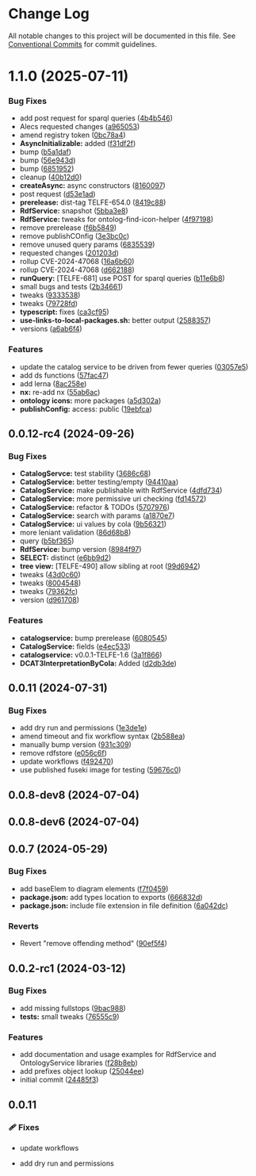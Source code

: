 # Change Log

All notable changes to this project will be documented in this file.
See [Conventional Commits](https://conventionalcommits.org) for commit guidelines.

# 1.1.0 (2025-07-11)


### Bug Fixes

* add post request for sparql queries ([4b4b546](https://github.com/telicent-oss/rdf-libraries/commit/4b4b546b136309e208b1cba99633ea0e54e2dd9d))
* Alecs requested changes ([a965053](https://github.com/telicent-oss/rdf-libraries/commit/a965053710910f077b6f22b66c005e7152506ba9))
* amend registry token ([0bc78a4](https://github.com/telicent-oss/rdf-libraries/commit/0bc78a4bf0dbdc20367ac402ed8445064b1e415a))
* **AsyncInitializable:** added ([f31df2f](https://github.com/telicent-oss/rdf-libraries/commit/f31df2f1e72dd189e0599e9d0d4af840c8dd1ac5))
* bump ([b5a1daf](https://github.com/telicent-oss/rdf-libraries/commit/b5a1daf46e8386373f3f80307a5aa1ca2100c2f3))
* bump ([56e943d](https://github.com/telicent-oss/rdf-libraries/commit/56e943d2f611a4254f113cea24a9a5028d7d3398))
* bump ([6851952](https://github.com/telicent-oss/rdf-libraries/commit/6851952d6f2d739e1f254b6cbbc406275638af3e))
* cleanup ([40b12d0](https://github.com/telicent-oss/rdf-libraries/commit/40b12d07ba897325996ad362ea3d2644f8b45484))
* **createAsync:** async constructors ([8160097](https://github.com/telicent-oss/rdf-libraries/commit/81600970fae3fb59f7c9924ea655cfe24626c39d))
* post request ([d53e1ad](https://github.com/telicent-oss/rdf-libraries/commit/d53e1add916bc5297b4a5017d45b59081330af50))
* **prerelease:** dist-tag TELFE-654.0 ([8419c88](https://github.com/telicent-oss/rdf-libraries/commit/8419c882d893039634ebea7121cf46d36df2b18f))
* **RdfService:** snapshot ([5bba3e8](https://github.com/telicent-oss/rdf-libraries/commit/5bba3e81bc9195773b0bf41724beab0079c05b17))
* **RdfService:** tweaks for ontolog-find-icon-helper ([4f97198](https://github.com/telicent-oss/rdf-libraries/commit/4f97198c25728af997eb895d3feee06934b1f7e7))
* remove prerelease ([f6b5849](https://github.com/telicent-oss/rdf-libraries/commit/f6b5849a300b8612fd8738cfc880380afc11b519))
* remove publishCOnfig ([3e3bc0c](https://github.com/telicent-oss/rdf-libraries/commit/3e3bc0cad63b696039b9eedab6bc189fd1874003))
* remove unused query params ([6835539](https://github.com/telicent-oss/rdf-libraries/commit/683553955119312912ff10f6b427255743c670c8))
* requested changes ([201203d](https://github.com/telicent-oss/rdf-libraries/commit/201203d9c2e7d56267e79b18bc13301acddddece))
* rollup CVE-2024-47068 ([16a6b60](https://github.com/telicent-oss/rdf-libraries/commit/16a6b602b7423742669c188a10febf9a068c48c7))
* rollup CVE-2024-47068 ([d662188](https://github.com/telicent-oss/rdf-libraries/commit/d662188c9542d60adee1e3babccfc7f8cee57168))
* **runQuery:** [TELFE-681] use POST for sparql queries ([b11e6b8](https://github.com/telicent-oss/rdf-libraries/commit/b11e6b89aeed65449b27faa971576056f9f37a5b))
* small bugs and tests ([2b34661](https://github.com/telicent-oss/rdf-libraries/commit/2b346615f1d190c0325abb24956bcfac59fb600e))
* tweaks ([9333538](https://github.com/telicent-oss/rdf-libraries/commit/93335383565045120cf49680ff05f07bee110dec))
* tweaks ([79728fd](https://github.com/telicent-oss/rdf-libraries/commit/79728fd1ca96bf8e9965da9f16ff288a942a26e2))
* **typescript:** fixes ([ca3cf95](https://github.com/telicent-oss/rdf-libraries/commit/ca3cf9509dcc13d8e4e2bffa8bef9cf7811bda97))
* **use-links-to-local-packages.sh:** better output ([2588357](https://github.com/telicent-oss/rdf-libraries/commit/258835775c86fa431296c975ca06202045678f44))
* versions ([a6ab6f4](https://github.com/telicent-oss/rdf-libraries/commit/a6ab6f4378ce45d56481855c46d4e89893486a4d))


### Features

*  update the catalog service to be driven from fewer queries ([03057e5](https://github.com/telicent-oss/rdf-libraries/commit/03057e50d5f4425d85956bb207ba3e4bd8bd72f8))
* add ds functions ([57fac47](https://github.com/telicent-oss/rdf-libraries/commit/57fac47363923795bf41d725207cafbadc1c4d11))
* add lerna ([8ac258e](https://github.com/telicent-oss/rdf-libraries/commit/8ac258e803833c044314d10a9369dd01ffe47fe7))
* **nx:** re-add nx ([55ab6ac](https://github.com/telicent-oss/rdf-libraries/commit/55ab6ac50d1f108cafe459c6a2860fdbfdb4732f))
* **ontology icons:** more packages ([a5d302a](https://github.com/telicent-oss/rdf-libraries/commit/a5d302ab358dcb4192de5fed1ecb20d4bef62fd0))
* **publishConfig:** access: public ([19ebfca](https://github.com/telicent-oss/rdf-libraries/commit/19ebfcae33b3e1936cc23fb498852603f13f9d5d))



## 0.0.12-rc4 (2024-09-26)


### Bug Fixes

* **CatalogServce:** test stability ([3686c68](https://github.com/telicent-oss/rdf-libraries/commit/3686c68f6a3d3d10d2ae1aed5a4ae1c1fcccd6df))
* **CatalogService:** better testing/empty ([94410aa](https://github.com/telicent-oss/rdf-libraries/commit/94410aa8c84ea68e3f546297cad24fb5a7aa86c8))
* **CatalogService:** make publishable with RdfService ([4dfd734](https://github.com/telicent-oss/rdf-libraries/commit/4dfd734365186c0c1bb9c45dc39a88c1c15d1f37))
* **CatalogService:** more permissive uri checking ([fd14572](https://github.com/telicent-oss/rdf-libraries/commit/fd1457241457ac17cace853c950a3fd807bbd2ec))
* **CatalogService:** refactor & TODOs ([5707976](https://github.com/telicent-oss/rdf-libraries/commit/5707976113febff3293a2d66f3b4d939936d3017))
* **CatalogService:** search with params ([a1870e7](https://github.com/telicent-oss/rdf-libraries/commit/a1870e77ad845e4f7cadcb4dcb7b2a6fff0002ad))
* **CatalogService:** ui values by cola ([9b56321](https://github.com/telicent-oss/rdf-libraries/commit/9b56321c880885e73934ff26e4d7b453f4f4ac10))
* more leniant validation ([86d68b8](https://github.com/telicent-oss/rdf-libraries/commit/86d68b8d21842b245e14394fe4ac70900d8f9e00))
* query ([b5bf365](https://github.com/telicent-oss/rdf-libraries/commit/b5bf3652ef5544edabe6cb5e493a26e42557ed05))
* **RdfService:** bump version ([8984f97](https://github.com/telicent-oss/rdf-libraries/commit/8984f97c0a5164adeee8269ae62c51147f6394c1))
* **SELECT:** distinct ([e6bb9d2](https://github.com/telicent-oss/rdf-libraries/commit/e6bb9d2673ddd22e4e0642d185692751f8a10c64))
* **tree view:** [TELFE-490] allow sibling at root ([99d6942](https://github.com/telicent-oss/rdf-libraries/commit/99d69423b53153e8920f5bab678641270aeb6dc6))
* tweaks ([43d0c60](https://github.com/telicent-oss/rdf-libraries/commit/43d0c60aaceff0d49fc507c2c69155914c6f7f90))
* tweaks ([8004548](https://github.com/telicent-oss/rdf-libraries/commit/80045481780452f47d783e407975983244c80b13))
* tweaks ([79362fc](https://github.com/telicent-oss/rdf-libraries/commit/79362fc614b87d1a29f13cdd69bd20eb596475f5))
* version ([d961708](https://github.com/telicent-oss/rdf-libraries/commit/d961708534640b2bbd0b492490107aec7260edfe))


### Features

* **catalogservice:** bump prerelease ([6080545](https://github.com/telicent-oss/rdf-libraries/commit/6080545e8e4cd6372b4ab19387a1e0815e3502f5))
* **CatalogService:** fields ([e4ec533](https://github.com/telicent-oss/rdf-libraries/commit/e4ec5336dcb97499afb45b3387d066d15a235ecb))
* **catalogservice:** v0.0.1-TELFE-1.6 ([3a1f866](https://github.com/telicent-oss/rdf-libraries/commit/3a1f8668c4f1ae9cb015076d6e964f0e6ca8f061))
* **DCAT3InterpretationByCola:** Added ([d2db3de](https://github.com/telicent-oss/rdf-libraries/commit/d2db3dea3e08c4c5cfb8e9d3cdc4bf00095e0c1c))



## 0.0.11 (2024-07-31)


### Bug Fixes

* add dry run and permissions ([1e3de1e](https://github.com/telicent-oss/rdf-libraries/commit/1e3de1eb7b9613611d9fd8fd5a8f7c85d641afd3))
* amend timeout and fix workflow syntax ([2b588ea](https://github.com/telicent-oss/rdf-libraries/commit/2b588ea11c3e202cf090fe07465e5b199e6a7ff8))
* manually bump version ([931c309](https://github.com/telicent-oss/rdf-libraries/commit/931c309b65bbcb8c911ba809359336c64985ba51))
* remove rdfstore ([e056c6f](https://github.com/telicent-oss/rdf-libraries/commit/e056c6f6ff6d7fb147df4a4c4388d564a98d4711))
* update workflows ([f492470](https://github.com/telicent-oss/rdf-libraries/commit/f49247076a414c4d4dc7aeedb110948f24b4b20a))
* use published fuseki image for testing ([59676c0](https://github.com/telicent-oss/rdf-libraries/commit/59676c08c8be904e1a27370c5a7ee41a7471535e))



## 0.0.8-dev8 (2024-07-04)



## 0.0.8-dev6 (2024-07-04)



## 0.0.7 (2024-05-29)


### Bug Fixes

* add baseElem to diagram elements ([f7f0459](https://github.com/telicent-oss/rdf-libraries/commit/f7f0459257a83ba232c1feb539fb2d2fbb15774e))
* **package.json:** add types location to exports ([666832d](https://github.com/telicent-oss/rdf-libraries/commit/666832de123f029e22def069dcc8777dc383b8ba))
* **package.json:** include file extension in file definition ([6a042dc](https://github.com/telicent-oss/rdf-libraries/commit/6a042dc80c28b422152b49cbda2a71241748fdfd))


### Reverts

* Revert "remove offending method" ([90ef5f4](https://github.com/telicent-oss/rdf-libraries/commit/90ef5f4a1fb1f9d0ebfac93f8e10a39fc51bee06))



## 0.0.2-rc1 (2024-03-12)


### Bug Fixes

* add missing fullstops ([9bac988](https://github.com/telicent-oss/rdf-libraries/commit/9bac988d6b0d4977c0af0067135530412e31adc9))
* **tests:** small tweaks ([76555c9](https://github.com/telicent-oss/rdf-libraries/commit/76555c91cd23e4955d3beb5cc9c64bf6ea4beffc))


### Features

* add documentation and usage examples for RdfService and OntologyService libraries ([f28b8eb](https://github.com/telicent-oss/rdf-libraries/commit/f28b8eb1a9ba54ec1fecded1df2a2a03079e04dd))
* add prefixes object lookup ([25044ee](https://github.com/telicent-oss/rdf-libraries/commit/25044eea3d104e5c6b9d86d2a1e3419414307375))
* initial commit ([24485f3](https://github.com/telicent-oss/rdf-libraries/commit/24485f3dd799664850813a7dfcc31d6043d8bf47))





## 0.0.11


### 🩹 Fixes

- update workflows

- add dry run and permissions
